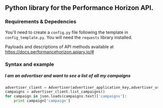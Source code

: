 Python library for the Performance Horizon API.
--

### Requirements & Depedencies

You'll need to create a `config.py` file following the template in `config_template.py`. You will need the `requests` library installed. 

Payloads and descriptions of API methods available at https://docs.performancehorizon.apiary.io/#

### Syntax and example


##### I am an advertiser and want to see a list of all my campaigns

```python
advertiser_client = Advertiser(advertiser_application_key,advertiser_user_api_key)   
campaigns = advertiser_client.list_campaigns()   
for campaign in json.loads(campaigns.text)['campaigns']:  
	print campaign['campaign']
```
